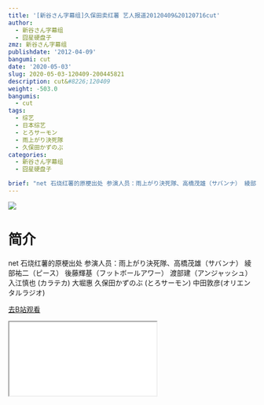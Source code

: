 ```yaml
---
title: '[新谷さん字幕组]久保田卖红薯 艺人报道20120409&20120716cut'
author:
  - 新谷さん字幕组
  - 囧星硬盘子
zmz: 新谷さん字幕组
publishdate: '2012-04-09'
bangumi: cut
date: '2020-05-03'
slug: 2020-05-03-120409-200445821
description: cut&#8226;120409
weight: -503.0
bangumis:
  - cut
tags:
  - 综艺
  - 日本综艺
  - とろサーモン
  - 雨上がり決死隊
  - 久保田かずのぶ
categories:
  - 新谷さん字幕组
  - 囧星硬盘子

brief: "net 石烧红薯的原梗出处 参演人员：雨上がり決死隊、高橋茂雄（サバンナ） 綾部祐二（ピース） 後藤輝基（フットボールアワー） 渡部建（アンジャッシュ） 入江慎也 (カラテカ) 大堀惠 久保田かずのぶ (とろサーモン) 中田敦彦(オリエンタルラジオ)"
---
```

![](https://raw.githubusercontent.com/tcgriffith/owaraisite/master/static/tmpimg/9043963dffee4b604b9e463a7d228bd4886cc011.jpg.480.jpg)
# 简介  
net
石烧红薯的原梗出处
参演人员：雨上がり決死隊、高橋茂雄（サバンナ） 綾部祐二（ピース） 後藤輝基（フットボールアワー） 渡部建（アンジャッシュ） 入江慎也 (カラテカ)   大堀惠  久保田かずのぶ (とろサーモン) 中田敦彦(オリエンタルラジオ)  

[去B站观看](https://www.bilibili.com/video/av200445821/)
<div class ="resp-container"><iframe class="testiframe" src="//player.bilibili.com/player.html?aid=200445821"", scrolling="no", allowfullscreen="true" > </iframe></div> 
